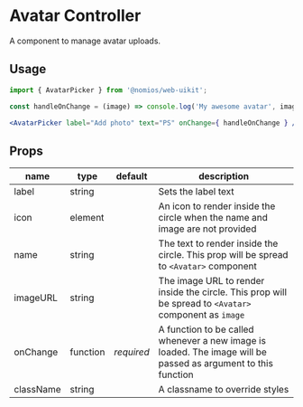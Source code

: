 # Avatar Controller

A component to manage avatar uploads.

## Usage

```jsx
import { AvatarPicker } from '@nomios/web-uikit';

const handleOnChange = (image) => console.log('My awesome avatar', image);

<AvatarPicker label="Add photo" text="PS" onChange={ handleOnChange } />
```

## Props

| name | type | default | description |
| ---- | ---- | ------- | ----------- |
| label | string | | Sets the label text |
| icon | element | | An icon to render inside the circle when the name and image are not provided |
| name | string | | The text to render inside the circle. This prop will be spread to `<Avatar>` component |
| imageURL | string | | The image URL to render inside the circle. This prop will be spread to `<Avatar>` component as `image` |
| onChange | function | *required* | A function to be called whenever a new image is loaded. The image will be passed as argument to this function |
| className | string | | A classname to override styles |
